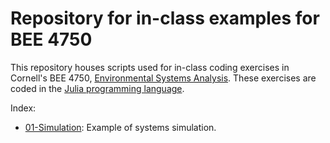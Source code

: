 # Repository for in-class examples for BEE 4750

This repository houses scripts used for in-class coding exercises in Cornell's BEE 4750, [Environmental Systems Analysis](https://viveks.me/environmental-system-analysis). These exercises are coded in the [Julia programming language](https://julialang.org).

Index:

* [01-Simulation](01-simulation/): Example of systems simulation.